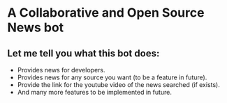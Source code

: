 # A Collaborative and Open Source News bot

## Let me tell you what this bot does:

- Provides news for developers.
- Provides news for any source you want (to be a feature in future).
- Provide the link for the youtube video of the news searched (if exists).
- And many more features to be implemented in future.
